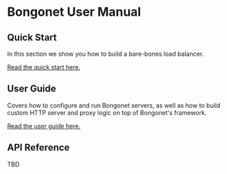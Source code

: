 # Bongonet User Manual

## Quick Start
In this section we show you how to build a bare-bones load balancer.

[Read the quick start here.](quick_start.md)

## User Guide
Covers how to configure and run Bongonet servers, as well as how to build custom HTTP server and proxy logic on top of Bongonet's framework.

[Read the user guide here.](user_guide/index.md)

## API Reference
TBD
